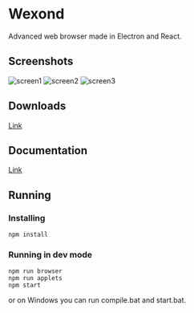 # Wexond
Advanced web browser made in Electron and React.

## Screenshots
![screen1](http://89.38.146.104/wexond/screenshots/screen1.png)
![screen2](http://89.38.146.104/wexond/screenshots/screen2.png)
![screen3](http://89.38.146.104/wexond/screenshots/screen3.png)

## Downloads
[Link](https://github.com/Sential/Wexond/releases)

## Documentation
[Link](https://github.com/Nersent/Wexond/wiki)

## Running
### Installing
```
npm install
```
### Running in dev mode
```
npm run browser
npm run applets
npm start
```
or on Windows you can run compile.bat and start.bat.
